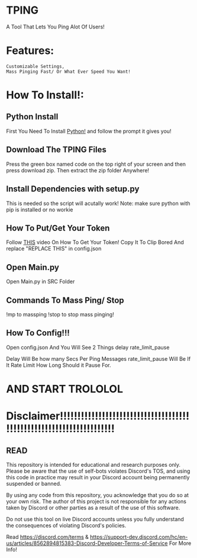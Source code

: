  # TPING 
 A Tool That Lets You Ping Alot Of Users!

# Features:
```
Customizable Settings,
Mass Pinging Fast/ Or What Ever Speed You Want!
```


# How To Install!: 

## Python Install
First You Need To Install [Python!](https://www.python.org/downloads/) and follow the prompt it gives you!

## Download The TPING Files
Press the green box named code on the top right of your screen and then press download zip. Then extract the zip folder Anywhere!

## Install Dependencies with setup.py
This is needed so the script will acutally work! 
  Note: make sure python with pip is installed or no workie
  
## How To Put/Get Your Token
Follow [THIS](https://youtu.be/YEgFvgg7ZPI) video On How To Get Your Token!
Copy It To Clip Bored And replace "REPLACE THIS" in config.json

## Open Main.py
Open Main.py in SRC Folder

## Commands To Mass Ping/ Stop
!mp to massping 
!stop to stop mass pinging!

## How To Config!!!
Open config.json
And You Will See 2 Things
delay
rate_limit_pause

Delay Will Be how many Secs Per Ping Messages
rate_limit_pause Will Be If It Rate Limit How Long Should it Pause For.



# AND START TROLOLOL

# Disclaimer!!!!!!!!!!!!!!!!!!!!!!!!!!!!!!!!!!!!!!!!!!!!!!!!!!!!!!!!!!!!!!!!!!!!
## READ

This repository is intended for educational and research purposes only. Please be aware that the use of self-bots violates Discord's TOS, and using this code in practice may result in your Discord account being permanently suspended or banned.

By using any code from this repository, you acknowledge that you do so at your own risk. The author of this project is not responsible for any actions taken by Discord or other parties as a result of the use of this software.

Do not use this tool on live Discord accounts unless you fully understand the consequences of violating Discord's policies.

Read https://discord.com/terms & https://support-dev.discord.com/hc/en-us/articles/8562894815383-Discord-Developer-Terms-of-Service 
For More Info!









